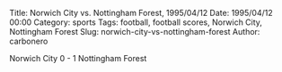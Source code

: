 Title: Norwich City vs. Nottingham Forest, 1995/04/12
Date: 1995/04/12 00:00
Category: sports
Tags: football, football scores, Norwich City, Nottingham Forest
Slug: norwich-city-vs-nottingham-forest
Author: carbonero


Norwich City 0 - 1 Nottingham Forest
